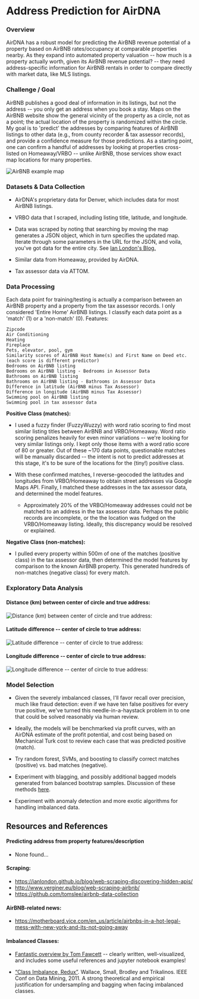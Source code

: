 # Address Prediction for AirDNA

### Overview
AirDNA has a robust model for predicting the AirBNB revenue potential of a property based on AirBNB rates/occupancy at comparable properties nearby.  As they expand into automated property valuation -- how much is a property actually worth, given its AirBNB revenue potential? -- they need address-specific information for AirBNB rentals in order to compare directly with market data, like MLS listings.

### Challenge / Goal
AirBNB publishes a good deal of information in its listings, but not the address -- you only get an address when you book a stay.  Maps on the AirBNB website show the general vicinity of the property as a circle, not as a point; the actual location of the property is randomized within the circle.  My goal is to 'predict' the addresses by comparing features of AirBNB listings to other data (e.g., from county recorder & tax assessor records), and provide a confidence measure for those predictions.  As a starting point, one can confirm a handful of addresses by looking at properties cross-listed on Homeaway/VRBO -- unlike AirBNB, those services show exact map locations for many properties.

![AirBNB example map](visualize/air_bnb_map_example.png)

### Datasets & Data Collection
* AirDNA's proprietary data for Denver, which includes data for most AirBNB listings.
* VRBO data that I scraped, including listing title, latitude, and longitude.

 * Data was scraped by noting that searching by moving the map generates a JSON object, which in turn specifies the updated map.  Iterate through some parameters in the URL for the JSON, and voila, you've got data for the entire city.  See [Ian London's Blog.](https://ianlondon.github.io/blog/web-scraping-discovering-hidden-apis/)


* Similar data from Homeaway, provided by AirDNA.
* Tax assessor data via ATTOM.

### Data Processing
Each data point for training/testing is actually a comparison between an AirBNB property and a property from the tax assessor records.  I only considered 'Entire Home' AirBNB listings.  I classify each data point as a 'match' (1) or a 'non-match' (0).  Features:
```
Zipcode
Air Conditioning
Heating
Fireplace
Pets, elevator, pool, gym
Similarity scores of AirBNB Host Name(s) and First Name on Deed etc. (each score is different predictor)
Bedrooms on AirBNB listing
Bedrooms on AirBNB listing - Bedrooms in Assessor Data
Bathrooms on AirBNB listing
Bathrooms on AirBNB listing - Bathrooms in Assessor Data
Difference in latitude (AirBNB minus Tax Assessor)
Difference in longitude (AirBNB minus Tax Assessor)
Swimming pool on AirBNB listing
Swimming pool in tax assessor data
```

**Positive Class (matches):**

 * I used a fuzzy finder (FuzzyWuzzy) with word ratio scoring to find most similar listing titles between AirBNB and VRBO/Homeaway.  Word ratio scoring penalizes heavily for even minor variations -- we're looking for very similar listings only.  I kept only those items with a word ratio score of 80 or greater.  Out of these ~170 data points, questionable matches will be manually discarded -- the intent is not to predict addresses at this stage, it's to be sure of the locations for the (tiny!) positive class.

 * With these confirmed matches, I reverse-geocoded the latitudes and longitudes from VRBO/Homeaway to obtain street addresses via Google Maps API.  Finally, I matched these addresses in the tax assessor data, and determined the model features.

    * Approximately 20% of the VRBO/Homeaway addresses could not be matched to an address in the tax assessor data.  Perhaps the public records are incomplete, or the the location was fudged on the VRBO/Homeaway listing.  Ideally, this discrepancy would be resolved or explained.


**Negative Class (non-matches):**

 * I pulled every property within 500m of one of the matches (positive class) in the tax assessor data, then determined the model features by comparison to the known AirBNB property.  This generated hundreds of non-matches (negative class) for every match.

### Exploratory Data Analysis

#### Distance (km) between center of circle and true address:

![Distance (km) between center of circle and true address:](visualize/Match_Distances.png)

#### Latitude difference -- center of circle to true address:

![Latitude difference -- center of circle to true address:](visualize/latitude_difference_positive_class.png)

#### Longitude difference -- center of circle to true address:

![Longitude difference -- center of circle to true address:](visualize/longitude_difference_positive_class.png)

### Model Selection

* Given the severely imbalanced classes, I'll favor recall over precision, much like fraud detection: even if we have ten false positives for every true positive, we've turned this needle-in-a-haystack problem in to one that could be solved reasonably via human review.

* Ideally, the models will be benchmarked via profit curves, with an AirDNA estimate of the profit potential, and cost being based on Mechanical Turk cost to review each case that was predicted positive (match).

* Try random forest, SVMs, and boosting to classify correct matches (positive) vs. bad matches (negative).

* Experiment with blagging, and possibly additional bagged models generated from balanced bootstrap samples.  Discussion of these methods [here][IC1].

* Experiment with anomaly detection and more exotic algorithms for handling imbalanced data.

## Resources and References

#### Predicting address from property features/description
* None found...

#### Scraping:
* https://ianlondon.github.io/blog/web-scraping-discovering-hidden-apis/
* http://www.verginer.eu/blog/web-scraping-airbnb/
* https://github.com/tomslee/airbnb-data-collection

#### AirBNB-related news:
* https://motherboard.vice.com/en_us/article/airbnbs-in-a-hot-legal-mess-with-new-york-and-its-not-going-away

#### Imbalanced Classes:
* [Fantastic overview by Tom Fawcett][IC1] -- clearly written, well-visualized, and includes some useful references and jupyter notebook examples!

* [“Class Imbalance, Redux”][IC2]. Wallace, Small, Brodley and Trikalinos. IEEE Conf on Data Mining, 2011.  A strong theoretical and empirical justification for undersampling and bagging when facing imbalanced classes.

[IC1]: https://svds.com/learning-imbalanced-classes/#ref6 "Tom Fawcett's Blog"
[IC2]: https://pdfs.semanticscholar.org/a8ef/5a810099178b70d1490a4e6fc4426b642cde.pdf
